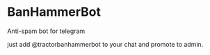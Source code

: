 
# BanHammerBot
Anti-spam bot for telegram

just add @tractorbanhammerbot to your chat and promote to admin.
